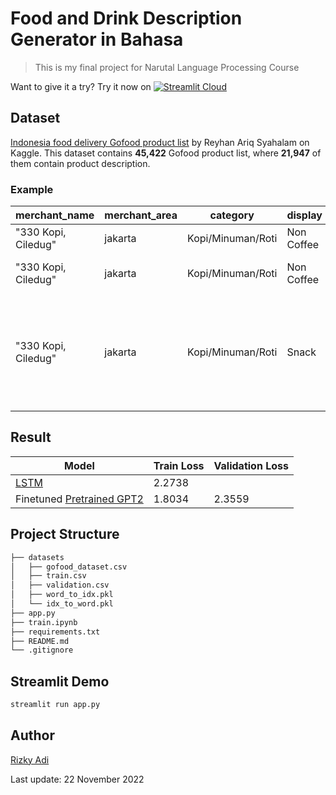 # Food and Drink Description Generator in Bahasa
> This is my final project for Narutal Language Processing Course

Want to give it a try? Try it now on [![Streamlit Cloud](https://static.streamlit.io/badges/streamlit_badge_black_white.svg)](https://food-drink-description-generator-bahasa.streamlit.app/)

## Dataset
[Indonesia food delivery Gofood product list](https://www.kaggle.com/datasets/ariqsyahalam/indonesia-food-delivery-gofood-product-list) by Reyhan Ariq Syahalam on Kaggle. This dataset contains **45,422** Gofood product list, where **21,947** of them contain product description.

### Example
| merchant_name | merchant_area | category | display | product | price | discount_price | isDiscount | description |
| --- | --- | --- | --- | --- | --- | --- | --- | --- |
| "330 Kopi, Ciledug" | jakarta | Kopi/Minuman/Roti | Non Coffee | Lychee Squash | 20000 | 0 |   |
| "330 Kopi, Ciledug" | jakarta | Kopi/Minuman/Roti | Non Coffee | Chocoreo | 25000 | 0 | Perpaduan Chocolate Dan Oreo |
| "330 Kopi, Ciledug" | jakarta | Kopi/Minuman/Roti | Snack | Pisang Lumer Coklat | 19000 | 0 | Sajian Pisang Lumer Dengan Rasa Coklat Yang Begitu Menggoda |

## Result
| Model  | Train Loss | Validation Loss |
| --- | --- | --- |
| [LSTM](https://keras.io/api/layers/recurrent_layers/lstm/) | 2.2738 |  |
| Finetuned [Pretrained GPT2](https://huggingface.co/cahya/gpt2-small-indonesian-522M) | 1.8034 | 2.3559 |

## Project Structure
```bash
├── datasets
│   ├── gofood_dataset.csv
│   ├── train.csv
│   ├── validation.csv
│   ├── word_to_idx.pkl
│   └── idx_to_word.pkl
├── app.py
├── train.ipynb
├── requirements.txt
├── README.md
└── .gitignore
```

## Streamlit Demo
```bash
streamlit run app.py
```

## Author
[Rizky Adi](https://www.linkedin.com/in/rizky-adi-7b008920b/)


Last update: 22 November 2022
